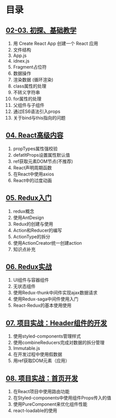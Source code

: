 # 目录

## [02-03. 初探、基础教学](./02-03-React基础)

1. 用 Create React App 创建一个 React 应用
2. 文件结构
3. App.js
4. idnex.js
5. Fragment占位符
6. 数据操作
7. 渲染数据 (循环渲染)
8. class属性的处理
9. 不转义字符串
10. for属性的处理
11. 父组件与子组件
12. 通过ES6语法引入props
13. 关于bind与this指向的问题

## [04. React高级内容](./04-React高级内容)

1. propTypes属性强校验
2. defatltProps设置属性默认值
3. ref获取元素DOM节点(不推荐)
4. React声明周期函数
5. 在React中使用axios
6. React中的过度动画

## [05. Redux入门](./05-Redux入门)

1. redux概念
2. 使用AntDesign
3. Redux的创建与使用
4. Action和Reducer的编写
5. ActionType的拆分
6. 使用ActionCreator统一创建action
7. 知识点补充

## [06. Redux实战](./06-Redux实战)

1. UI组件与容器组件
2. 无状态组件
3. 使用Redux-thunk中间件实现ajax数据请求
4. 使用Redux-saga中间件使用入门
5. React-Redux的基本使用使用

## [07. 项目实战：Header组件的开发](./07-项目实战：Header组件的开发)

1. 使用styled-components管理样式
2. 使用combineReducers完成对数据的拆分管理
3. Immutable.js
4. 在开发过程中使用假数据
5. 用ref获取DOM元素（应用）

## [08. 项目实战：首页开发](./08-项目实战：首页开发)

1. 在React项目中使用路由功能
2. 在Styled-components中使用组件Props传入的值
3. 使用PureComponent来优化组件性能
4. react-loadable的使用









